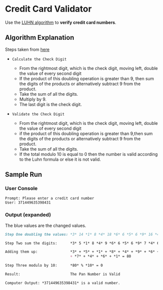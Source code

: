 # Credit Card Validator
Use the [LUHN algorithm](https://en.wikipedia.org/wiki/Luhn_algorithm) to **verify credit card numbers**.

## Algorithm Explanation

Steps taken from [here](http://www.datageneratortools.com/card/calculator)
* `Calculate the Check Digit`
  * From the rightmost digit, which is the check digit, moving left, double the value of every second digit
  * If the product of this doubling operation is greater than 9, then sum the digits of the products or alternatively subtract 9 from the product.
  * Take the sum of all the digits.
  * Multiply by 9.
  * The last digit is the check digit.
  
* `Validate the Check Digit`
  * From the rightmost digit, which is the check digit, moving left, double the value of every second digit
  * if the product of this doubling operation is greater than 9,then sum the digits of the products or alternatively subtract 9 from the product.
  * Take the sum of all the digits.
  * If the total modulo 10 is equal to 0 then the number is valid according to the Luhn formula or else it is not valid.

## Sample Run

### User Console
```
Prompt: Please enter a credit card number
User: 371449635398431
```

### Output (expanded)
The blue values are the changed values.
```md
Step One doubling the values: *3* 14 *1* 8 *4* 18 *6* 6 *5* 6 *9* 16 *4* 6 *1* <- Check Digit

Step Two sum the digits:      *3* 5 *1* 8 *4* 9 *6* 6 *5* 6 *9* 7 *4* 6 *1* <- No digits above 10

Adding them up:               *3* + *5* + *1* + *8* + *4* + *9* + *6* + *6* + *5* + *6* + *9*
                              + *7* + *4* + *6* + *1* = 80
                              
Step Three modulo by 10:      *80* % *10* = 0

Result:                       The Pan Number is Valid

Computer Output: *371449635398431* is a valid number.
```
